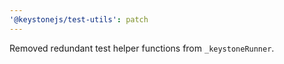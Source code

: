 ```yaml
---
'@keystonejs/test-utils': patch
---
```


Removed redundant test helper functions from `_keystoneRunner`.

